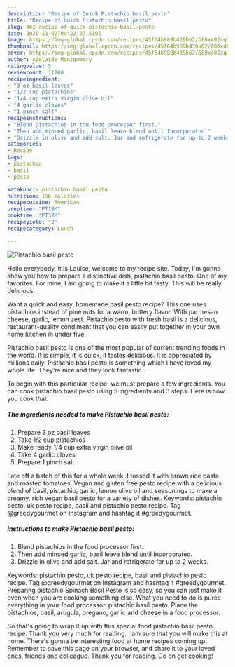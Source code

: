 ```yaml
---
description: "Recipe of Quick Pistachio basil pesto"
title: "Recipe of Quick Pistachio basil pesto"
slug: 462-recipe-of-quick-pistachio-basil-pesto
date: 2020-11-02T09:22:27.519Z
image: https://img-global.cpcdn.com/recipes/45f64b989b439b62/680x482cq70/pistachio-basil-pesto-recipe-main-photo.jpg
thumbnail: https://img-global.cpcdn.com/recipes/45f64b989b439b62/680x482cq70/pistachio-basil-pesto-recipe-main-photo.jpg
cover: https://img-global.cpcdn.com/recipes/45f64b989b439b62/680x482cq70/pistachio-basil-pesto-recipe-main-photo.jpg
author: Adelaide Montgomery
ratingvalue: 5
reviewcount: 11700
recipeingredient:
- "3 oz basil leaves"
- "1/2 cup pistachios"
- "1/4 cup extra virgin olive oil"
- "4 garlic cloves"
- "1 pinch salt"
recipeinstructions:
- "Blend pistachios in the food processor first."
- "Then add minced garlic, basil leave blend until Incorporated."
- "Drizzle in olive and add salt. Jar and refrigerate for up to 2 weeks."
categories:
- Recipe
tags:
- pistachio
- basil
- pesto

katakunci: pistachio basil pesto 
nutrition: 156 calories
recipecuisine: American
preptime: "PT18M"
cooktime: "PT37M"
recipeyield: "2"
recipecategory: Lunch

---
```



![Pistachio basil pesto](https://img-global.cpcdn.com/recipes/45f64b989b439b62/680x482cq70/pistachio-basil-pesto-recipe-main-photo.jpg)

Hello everybody, it is Louise, welcome to my recipe site. Today, I'm gonna show you how to prepare a distinctive dish, pistachio basil pesto. One of my favorites. For mine, I am going to make it a little bit tasty. This will be really delicious.

Want a quick and easy, homemade basil pesto recipe? This one uses pistachios instead of pine nuts for a warm, buttery flavor. With parmesan cheese, garlic, lemon zest. Pistachio pesto with fresh basil is a delicious, restaurant-quality condiment that you can easily put together in your own home kitchen in under five.

Pistachio basil pesto is one of the most popular of current trending foods in the world. It is simple, it is quick, it tastes delicious. It is appreciated by millions daily. Pistachio basil pesto is something which I have loved my whole life. They're nice and they look fantastic.


To begin with this particular recipe, we must prepare a few ingredients. You can cook pistachio basil pesto using 5 ingredients and 3 steps. Here is how you cook that.

<!--inarticleads1-->

##### The ingredients needed to make Pistachio basil pesto:

1. Prepare 3 oz basil leaves
1. Take 1/2 cup pistachios
1. Make ready 1/4 cup extra virgin olive oil
1. Take 4 garlic cloves
1. Prepare 1 pinch salt


I ate off a batch of this for a whole week; I tossed it with brown rice pasta and roasted tomatoes. Vegan and gluten free pesto recipe with a delicious blend of basil, pistachio, garlic, lemon olive oil and seasonings to make a creamy, rich vegan basil pesto for a variety of dishes. Keywords: pistachio pesto, uk pesto recipe, basil and pistachio pesto recipe. Tag @greedygourmet on Instagram and hashtag it #greedygourmet. 

<!--inarticleads2-->

##### Instructions to make Pistachio basil pesto:

1. Blend pistachios in the food processor first.
1. Then add minced garlic, basil leave blend until Incorporated.
1. Drizzle in olive and add salt. Jar and refrigerate for up to 2 weeks.


Keywords: pistachio pesto, uk pesto recipe, basil and pistachio pesto recipe. Tag @greedygourmet on Instagram and hashtag it #greedygourmet. Preparing pistachio Spinach Basil Pesto is so easy, so you can just make it even when you are cooking something else. What you need to do is puree everything in your food processor. pistachio basil pesto. Place the pistachios, basil, arugula, oregano, garlic and cheese in a food processor. 

So that's going to wrap it up with this special food pistachio basil pesto recipe. Thank you very much for reading. I am sure that you will make this at home. There's gonna be interesting food at home recipes coming up. Remember to save this page on your browser, and share it to your loved ones, friends and colleague. Thank you for reading. Go on get cooking!
